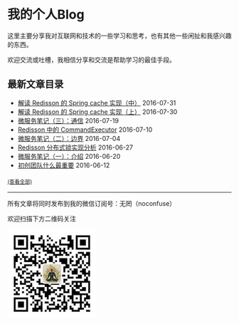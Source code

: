 # 我的个人Blog

这里主要分享我对互联网和技术的一些学习和思考，也有其他一些闲扯和我感兴趣的东西。

欢迎交流或吐槽，我相信分享和交流是帮助学习的最佳手段。

## 最新文章目录

* [解读 Redisson 的 Spring cache 实现（中）](../../issues/9) 2016-07-31
* [解读 Redisson 的 Spring cache 实现（上）](../../issues/8) 2016-07-30
* [微服务笔记（三）：通信](../../issues/7) 2016-07-19
* [Redisson 中的 CommandExecutor](../../issues/6) 2016-07-10
* [微服务笔记（二）：边界](../../issues/5) 2016-07-04
* [Redisson 分布式锁实现分析](../../issues/4) 2016-06-27
* [微服务笔记（一）：介绍](../../issues/3) 2016-06-20
* [初创团队什么最重要](../../issues/2) 2016-06-12

<sub>[(查看全部)](../../issues)<sub>

---

所有文章将同时发布到我的微信订阅号：无罔（noconfuse）

欢迎扫描下方二维码关注

![无罔](https://raw.githubusercontent.com/angryz/my-blog/master/noconfuse_200.jpg)
